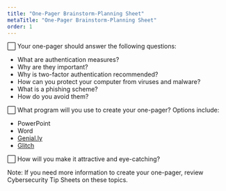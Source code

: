 ```yaml
---
title: "One-Pager Brainstorm-Planning Sheet"
metaTitle: "One-Pager Brainstorm-Planning Sheet"
order: 1
---
```


:white_large_square: Your one-pager should answer the following questions: 

* What are authentication measures?
* Why are they important?
* Why is two-factor authentication recommended?
* How can you protect your computer from viruses and malware? 
* What is a phishing scheme?
* How do you avoid them? 

:white_large_square: What program will you use to create your one-pager? Options include:

* PowerPoint 
* Word 
* [Genial.ly](https://www.genial.ly/)
* [Glitch](https://glitch.com/)

:white_large_square: How will you make it attractive and eye-catching?

Note: If you need more information to create your one-pager, review Cybersecurity Tip Sheets on these topics. 
